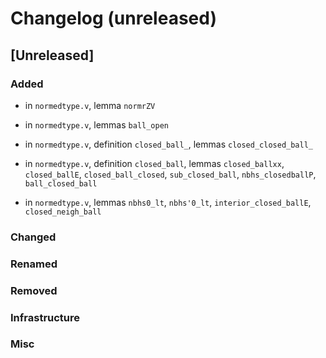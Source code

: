 # Changelog (unreleased)

## [Unreleased]

### Added

- in `normedtype.v`, lemma `normrZV`

- in `normedtype.v`, lemmas `ball_open`

- in `normedtype.v`, definition `closed_ball_`, lemmas `closed_closed_ball_`

- in `normedtype.v`, definition `closed_ball`, lemmas `closed_ballxx`, `closed_ballE`,
  `closed_ball_closed`, `sub_closed_ball`, `nbhs_closedballP`, `ball_closed_ball`

- in `normedtype.v`, lemmas `nbhs0_lt`, `nbhs'0_lt`, `interior_closed_ballE`, `closed_neigh_ball`

### Changed

### Renamed

### Removed

### Infrastructure

### Misc
